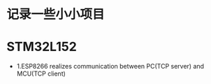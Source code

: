 # 记录一些小小项目

# STM32L152
* 1.ESP8266 realizes communication between PC(TCP server) and MCU(TCP client)
